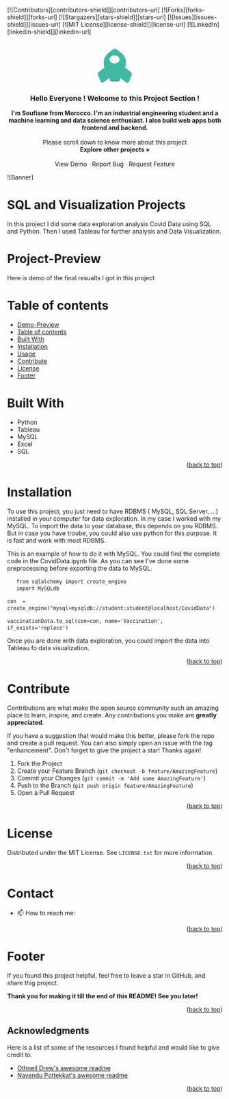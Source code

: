 <div id="top"></div>
<!--
*** Thanks for checking out the Best-README-Template. If you have a suggestion
*** that would make this better, please fork the repo and create a pull request
*** or simply open an issue with the tag "enhancement".
*** Don't forget to give the project a star!
*** Thanks again! Now go create something AMAZING! :D
-->

<!-- PROJECT SHIELDS -->
<!--
*** I'm using markdown "reference style" links for readability.
*** Reference links are enclosed in brackets [ ] instead of parentheses ( ).
*** See the bottom of this document for the declaration of the reference variables
*** for contributors-url, forks-url, etc. This is an optional, concise syntax you may use.
*** https://www.markdownguide.org/basic-syntax/#reference-style-links
-->

[![Contributors][contributors-shield]][contributors-url]
[![Forks][forks-shield]][forks-url]
[![Stargazers][stars-shield]][stars-url]
[![Issues][issues-shield]][issues-url]
[![MIT License][license-shield]][license-url]
[![LinkedIn][linkedin-shield]][linkedin-url]

<!-- PROJECT LOGO -->
<br />
<div align="center">
  <a >
    <img src="p1.png" alt="Logo" width="80" height="80">
  </a>

<h3 align="center">Hello Everyone ! Welcome to this Project Section !</h3>

  <p align="center">
    <strong>I'm Soufiane from Morocco. I'm an industrial engineering student and a machine learning and data science enthusiast. I also build web apps both frontend and backend. </strong>
    <br />
    <br />
    Please scroll down to know more about this project
    <br />
    <a ><strong>Explore other projects »</strong></a>
    <br />
    <br />
    <a >View Demo</a>
    ·
    <a >Report Bug</a>
    ·
    <a >Request Feature</a>
  </p>
</div>

<!-- Add banner here -->

![Banner]

# SQL and Visualization Projects

<!-- Describe your project in brief -->

In this project I did some data exploration analysis Covid Data using SQL and Python. Then I used Tableau for further analysis and Data Visualization.

# Project-Preview

<!-- Add a demo for your project -->

Here is demo of the final resualts I got in this project

# Table of contents

- [Demo-Preview](#demo-preview)
- [Table of contents](#table-of-contents)
- [Built With](#Built-With)
- [Installation](#installation)
- [Usage](#usage)
- [Contribute](#contribute)
- [License](#license)
- [Footer](#footer)

# Built With

- Python
- Tableau
- MySQL
- Excel
- SQL

<p align="right">(<a href="#top">back to top</a>)</p>

# Installation

To use this project, you just need to have RDBMS ( MySQL, SQL Server, ...) installed in your computer for data exploration. In my case I worked with my MySQL.
To import the data to your database, this depends on you RDBMS. But in case you have troube, you could also use python for this purpose. It is fast and work with most RDBMS.

This is an example of how to do it with MySQL. You could find the complete code in the CovidData.ipynb file. As you can see I've done some preprocessing before exporting the data to MySQL.

```
   from sqlalchemy import create_engine
   import MySQLdb
```

```
con  = create_engine("mysql+mysqldb://student:student@localhost/CovidData")
```

```
vaccinationData.to_sql(con=con, name='Vaccination', if_exists='replace')
```

Once you are done with data exploration, you could import the data into Tableau fo data visualization.

<p align="right">(<a href="#top">back to top</a>)</p>

# Contribute

Contributions are what make the open source community such an amazing place to learn, inspire, and create. Any contributions you make are **greatly appreciated**.

If you have a suggestion that would make this better, please fork the repo and create a pull request. You can also simply open an issue with the tag "enhancement".
Don't forget to give the project a star! Thanks again!

1. Fork the Project
2. Create your Feature Branch (`git checkout -b feature/AmazingFeature`)
3. Commit your Changes (`git commit -m 'Add some AmazingFeature'`)
4. Push to the Branch (`git push origin feature/AmazingFeature`)
5. Open a Pull Request

<p align="right">(<a href="#top">back to top</a>)</p>

<!-- LICENSE -->

# License

Distributed under the MIT License. See `LICENSE.txt` for more information.

<p align="right">(<a href="#top">back to top</a>)</p>

<!-- CONTACT -->

# Contact

- 📫 How to reach me:

<p align="right">(<a href="#top">back to top</a>)</p>

# Footer

If you found this project helpful, feel free to leave a star in GitHub, and share thig project.

**Thank you for making it till the end of this README! See you later!**

<p align="right">(<a href="#top">back to top</a>)</p>

<!-- ACKNOWLEDGMENTS -->

## Acknowledgments

Here is a list of some of the resources I found helpful and would like to give credit to.

- [Othneil Drew's awesome readme](https://github.com/othneildrew)
- [Navendu Pottekkat's awesome readme](https://github.com/navendu-pottekkat)

<p align="right">(<a href="#top">back to top</a>)</p>
